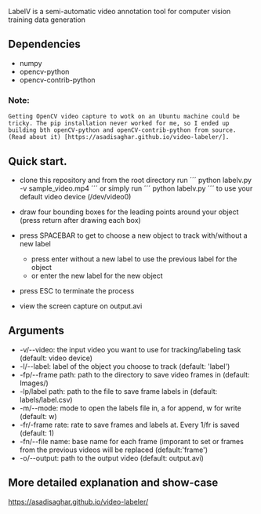 LabelV is a semi-automatic video annotation tool for computer vision training data generation

## Dependencies
   - numpy
   - opencv-python
   - opencv-contrib-python

### Note:
    Getting OpenCV video capture to wotk on an Ubuntu machine could be tricky. The pip installation never worked for me, so I ended up building bth openCV-python and openCV-contrib-python from source. (Read about it) [https://asadisaghar.github.io/video-labeler/].

## Quick start.
   - clone this repository and from the root directory run
   ´´´
   python labelv.py -v sample_video.mp4
   ´´´
   or simply run
   ´´´
   python labelv.py
   ´´´
   to use your default video device (/dev/video0)

   - draw four bounding boxes for the leading points around your object (press return after drawing each box)
   - press SPACEBAR to get to choose a new object to track with/without a new label
     * press enter without a new label to use the previous label for the object
     * or enter the new label for the new object
   - press ESC to terminate the process
   - view the screen capture on output.avi

## Arguments
   * -v/--video: the input video you want to use for tracking/labeling task (default: video device)
   * -l/--label: label of the object you choose to track (default: 'label')
   * -fp/--frame path: path to the directory to save video frames in (default: Images/)
   * -lp/label path: path to the file to save frame labels in (default: labels/label.csv)
   * -m/--mode: mode to open the labels file in, a for append, w for write (default: w)
   * -fr/-frame rate: rate to save frames and labels at. Every 1/fr is saved (default: 1)
   * -fn/--file name: base name for each frame (imporant to set or frames from the previous videos will be replaced (default:'frame')
   * -o/--output: path to the output video (default: output.avi)

## More detailed explanation and show-case

   https://asadisaghar.github.io/video-labeler/
